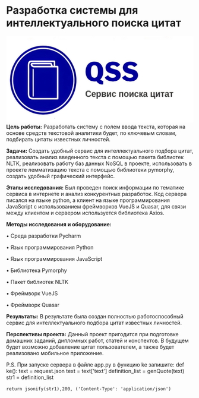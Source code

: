 # Разработка системы для интеллектуального поиска цитат
![qss_logo_new.jpg](/qss_logo_new.jpg)
**Цель работы:** Разработать систему с полем ввода текста, которая на основе средств текстовой аналитики будет, по ключевым словам, подбирать цитаты известных личностей.

**Задачи:** Создать удобный сервис для интеллектуального подбора цитат, реализовать анализ введенного текста c помощью пакета библиотек NLTK, реализовать работу баз данных NoSQL в проекте, использовать в проекте лемматизацию текста с помощью библиотеки pymorphy, создать удобный графический интерфейс.

**Этапы исследования:** Был проведен поиск информации по тематике сервиса в интернете и анализ конкурентных разработок. Код сервера писался на языке python, а клиент на языке программирования JavaScript с использованием фреймворков VueJS и Quasar, для связи между клиентом и сервером используется библиотека Axios.

**Методы исследования и оборудование:** 

  •	Среда разработки Pycharm
  
  •	Язык программирования Python
  
  •	Язык программирования JavaScript
  
  •	Библиотека Pymorphy
  
  •	Пакет библиотек NLTK
  
  •	Фреймворк VueJS
  
  •	Фреймворк Quasar

**Результаты:** В результате была создан полностью работоспособный сервис для интеллектуального подбора цитат известных личностей.

**Перспективы проекта:** Данный проект пригодится при подготовке домашних заданий, дипломных работ, статей и конспектов. В будущем будет возможно добавление цитат пользователем, а также будет реализовано мобильное приложение.

P.S. При запуске сервера в файле app.py в функцию ke запишите:
  def ke():
    text = request.json
    text = text['text']
    definition_list = genQuote(text)
    str1 = definition_list
    
    return jsonify(str1),200, ('Content-Type': 'application/json')
